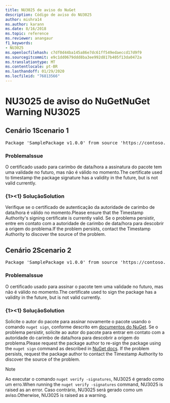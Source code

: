 ```yaml
---
title: NU3025 de aviso do NuGet
description: Código de aviso do NU3025
author: mishra14
ms.author: karann
ms.date: 8/16/2018
ms.topic: reference
ms.reviewer: anangaur
f1_keywords:
- NU3025
ms.openlocfilehash: c7df0d44ba145a86e7dc61ff549edaeccd17d9f9
ms.sourcegitcommit: e9c1dd0679ddd8ba3ee992d817b405f13da0472a
ms.translationtype: MT
ms.contentlocale: pt-BR
ms.lasthandoff: 01/29/2020
ms.locfileid: "76813566"
---
```

# <a name="nuget-warning-nu3025"></a><span data-ttu-id="c906f-103">NU3025 de aviso do NuGet</span><span class="sxs-lookup"><span data-stu-id="c906f-103">NuGet Warning NU3025</span></span>

## <a name="scenario-1"></a><span data-ttu-id="c906f-104">Cenário 1</span><span class="sxs-lookup"><span data-stu-id="c906f-104">Scenario 1</span></span>

<pre>Package 'SamplePackage v1.0.0' from source 'https://contoso.com/index.json': The timestamp signing certificate is not yet valid.</pre>

### <a name="issue"></a><span data-ttu-id="c906f-105">Problema</span><span class="sxs-lookup"><span data-stu-id="c906f-105">Issue</span></span>

<span data-ttu-id="c906f-106">O certificado usado para carimbo de data/hora a assinatura do pacote tem uma validade no futuro, mas não é válido no momento.</span><span class="sxs-lookup"><span data-stu-id="c906f-106">The certificate used to timestamp the package signature has a validity in the future, but is not valid currently.</span></span>


### <a name="solution"></a><span data-ttu-id="c906f-107">{1&gt;&lt;1} Solução</span><span class="sxs-lookup"><span data-stu-id="c906f-107">Solution</span></span>

<span data-ttu-id="c906f-108">Verifique se o certificado de autenticação da autoridade de carimbo de data/hora é válido no momento.</span><span class="sxs-lookup"><span data-stu-id="c906f-108">Please ensure that the Timestamp Authority's signing certificate is currently valid.</span></span> <span data-ttu-id="c906f-109">Se o problema persistir, entre em contato com a autoridade de carimbo de data/hora para descobrir a origem do problema.</span><span class="sxs-lookup"><span data-stu-id="c906f-109">If the problem persists, contact the Timestamp Authority to discover the source of the problem.</span></span>



## <a name="scenario-2"></a><span data-ttu-id="c906f-110">Cenário 2</span><span class="sxs-lookup"><span data-stu-id="c906f-110">Scenario 2</span></span>

<pre>Package 'SamplePackage v1.0.0' from source 'https://contoso.com/index.json': The primary signature's timestamp signing certificate is not yet valid.</pre>

### <a name="issue"></a><span data-ttu-id="c906f-111">Problema</span><span class="sxs-lookup"><span data-stu-id="c906f-111">Issue</span></span>

<span data-ttu-id="c906f-112">O certificado usado para assinar o pacote tem uma validade no futuro, mas não é válido no momento.</span><span class="sxs-lookup"><span data-stu-id="c906f-112">The certificate used to sign the package has a validity in the future, but is not valid currently.</span></span>


### <a name="solution"></a><span data-ttu-id="c906f-113">{1&gt;&lt;1} Solução</span><span class="sxs-lookup"><span data-stu-id="c906f-113">Solution</span></span>

<span data-ttu-id="c906f-114">Solicite o autor do pacote para assinar novamente o pacote usando o comando `nuget sign`, conforme descrito em [documentos do NuGet](../../create-packages/sign-a-package.md). Se o problema persistir, solicite ao autor do pacote para entrar em contato com a autoridade do carimbo de data/hora para descobrir a origem do problema.</span><span class="sxs-lookup"><span data-stu-id="c906f-114">Please request the package author to re-sign the package using the `nuget sign` command as described in [NuGet docs](../../create-packages/sign-a-package.md). If the problem persists, request the package author to contact the Timestamp Authority to discover the source of the problem.</span></span>


> [!Note]
> <span data-ttu-id="c906f-115">Ao executar o comando `nuget verify -signatures`, NU3025 é gerado como um erro.</span><span class="sxs-lookup"><span data-stu-id="c906f-115">When running the `nuget verify -signatures` command, NU3025 is raised as an error.</span></span> <span data-ttu-id="c906f-116">Caso contrário, NU3025 será gerado como um aviso.</span><span class="sxs-lookup"><span data-stu-id="c906f-116">Otherwise, NU3025 is raised as a warning.</span></span>
